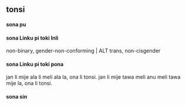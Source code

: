## tonsi

#### sona pu



#### sona Linku pi toki Inli

non-binary, gender-non-conforming | ALT trans, non-cisgender

#### sona Linku pi toki pona

jan li mije ala li meli ala la, ona li tonsi. jan li mije tawa meli anu meli tawa mije la, ona li tonsi.

#### sona sin

